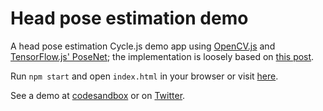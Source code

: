 # Head pose estimation demo

A head pose estimation Cycle.js demo app using [OpenCV.js](https://github.com/mjyc/opencv) and [TensorFlow.js' PoseNet](https://github.com/tensorflow/tfjs-models/tree/master/posenet); the implementation is loosely based on [this post](https://www.learnopencv.com/head-pose-estimation-using-opencv-and-dlib/).

Run `npm start` and open `index.html` in your browser or visit [here](https://008olz2wmn.codesandbox.io/).

See a demo at [codesandbox](https://codesandbox.io/s/008olz2wmn) or on [Twitter](https://twitter.com/mjyc_/status/1127749544349843456).

